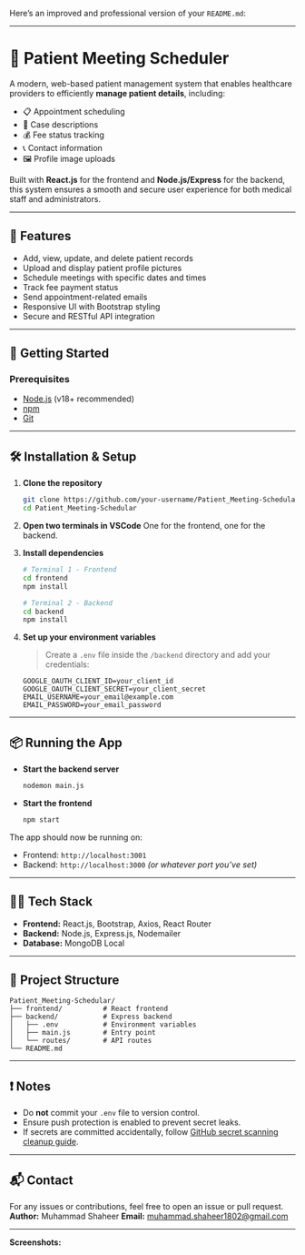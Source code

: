 Here’s an improved and professional version of your `README.md`:

---

# 🏥 Patient Meeting Scheduler

A modern, web-based patient management system that enables healthcare providers to efficiently **manage patient details**, including:

* 📋 Appointment scheduling
* 🧾 Case descriptions
* 💰 Fee status tracking
* 📞 Contact information
* 🖼️ Profile image uploads

Built with **React.js** for the frontend and **Node.js/Express** for the backend, this system ensures a smooth and secure user experience for both medical staff and administrators.

---

## 🚀 Features

* Add, view, update, and delete patient records
* Upload and display patient profile pictures
* Schedule meetings with specific dates and times
* Track fee payment status
* Send appointment-related emails
* Responsive UI with Bootstrap styling
* Secure and RESTful API integration

---

## 🔧 Getting Started

### Prerequisites

* [Node.js](https://nodejs.org/) (v18+ recommended)
* [npm](https://www.npmjs.com/)
* [Git](https://git-scm.com/)

---

## 🛠️ Installation & Setup

1. **Clone the repository**

   ```bash
   git clone https://github.com/your-username/Patient_Meeting-Schedular.git
   cd Patient_Meeting-Schedular
   ```

2. **Open two terminals in VSCode**
   One for the frontend, one for the backend.

3. **Install dependencies**

   ```bash
   # Terminal 1 - Frontend
   cd frontend
   npm install

   # Terminal 2 - Backend
   cd backend
   npm install
   ```

4. **Set up your environment variables**

   > Create a `.env` file inside the `/backend` directory and add your credentials:

   ```env
   GOOGLE_OAUTH_CLIENT_ID=your_client_id
   GOOGLE_OAUTH_CLIENT_SECRET=your_client_secret
   EMAIL_USERNAME=your_email@example.com
   EMAIL_PASSWORD=your_email_password
   ```

---

## 📦 Running the App

* **Start the backend server**

  ```bash
  nodemon main.js
  ```

* **Start the frontend**

  ```bash
  npm start
  ```

The app should now be running on:

* Frontend: `http://localhost:3001`
* Backend: `http://localhost:3000` *(or whatever port you’ve set)*

---

## 🧑‍💻 Tech Stack

* **Frontend:** React.js, Bootstrap, Axios, React Router
* **Backend:** Node.js, Express.js, Nodemailer
* **Database:** MongoDB Local

---

## 📂 Project Structure

```
Patient_Meeting-Schedular/
├── frontend/          # React frontend
├── backend/           # Express backend
│   ├── .env           # Environment variables
│   ├── main.js        # Entry point
│   └── routes/        # API routes
└── README.md
```

---

## ❗ Notes

* Do **not** commit your `.env` file to version control.
* Ensure push protection is enabled to prevent secret leaks.
* If secrets are committed accidentally, follow [GitHub secret scanning cleanup guide](https://docs.github.com/en/code-security/secret-scanning/working-with-secret-scanning-and-push-protection).

---

## 📬 Contact

For any issues or contributions, feel free to open an issue or pull request.
**Author:** Muhammad Shaheer
**Email:** muhammad.shaheer1802@gmail.com

---

**Screenshots:**
